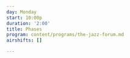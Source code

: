```yaml
---
day: Monday
start: 10:00p
duration: '2:00'
title: Phases
program: content/programs/the-jazz-forum.md
airshifts: []

---
```

